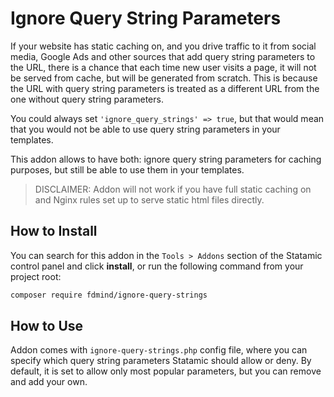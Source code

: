 # Ignore Query String Parameters

If your website has static caching on, and you drive traffic to it from social media, Google Ads and other sources that add query string parameters to the URL, there is a chance that each time new user visits a page, it will not be served from cache, but will be generated from scratch. This is because the URL with query string parameters is treated as a different URL from the one without query string parameters.

You could always set `'ignore_query_strings' => true`, but that would mean that you would not be able to use query string parameters in your templates.

This addon allows to have both: ignore query string parameters for caching purposes, but still be able to use them in your templates.

> DISCLAIMER: Addon will not work if you have full static caching on and Nginx rules set up to serve static html files directly.

## How to Install

You can search for this addon in the `Tools > Addons` section of the Statamic control panel and click **install**, or run the following command from your project root:

``` bash
composer require fdmind/ignore-query-strings
```

## How to Use

Addon comes with `ignore-query-strings.php` config file, where you can specify which query string parameters Statamic should allow or deny. By default, it is set to allow only most popular parameters, but you can remove and add your own.

